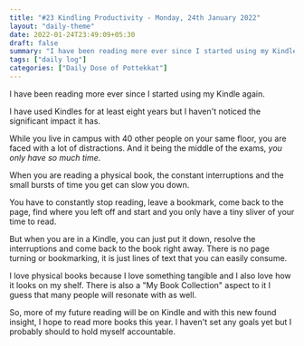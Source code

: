 ```yaml
---
title: "#23 Kindling Productivity - Monday, 24th January 2022"
layout: "daily-theme"
date: 2022-01-24T23:49:09+05:30
draft: false
summary: "I have been reading more ever since I started using my Kindle again."
tags: ["daily log"]
categories: ["Daily Dose of Pottekkat"]
---
```


I have been reading more ever since I started using my Kindle again.

I have used Kindles for at least eight years but I haven't noticed the significant impact it has.

While you live in campus with 40 other people on your same floor, you are faced with a lot of distractions. And it being the middle of the exams, _you only have so much time_.

When you are reading a physical book, the constant interruptions and the small bursts of time you get can slow you down.

You have to constantly stop reading, leave a bookmark, come back to the page, find where you left off and start and you only have a tiny sliver of your time to read.

But when you are in a Kindle, you can just put it down, resolve the interruptions and come back to the book right away. There is no page turning or bookmarking, it is just lines of text that you can easily consume.

I love physical books because I love something tangible and I also love how it looks on my shelf. There is also a "My Book Collection" aspect to it I guess that many people will resonate with as well.

So, more of my future reading will be on Kindle and with this new found insight, I hope to read more books this year. I haven't set any goals yet but I probably should to hold myself accountable.